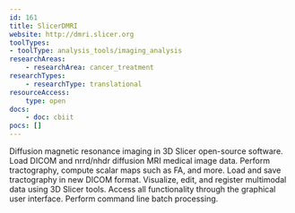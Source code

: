 ```yaml
---
id: 161
title: SlicerDMRI
website: http://dmri.slicer.org
toolTypes:
- toolType: analysis_tools/imaging_analysis
researchAreas:
    - researchArea: cancer_treatment
researchTypes:
    - researchType: translational
resourceAccess:
    type: open
docs:
    - doc: cbiit
pocs: []        
---
```

Diffusion magnetic resonance imaging in 3D Slicer open-source software. Load DICOM and nrrd/nhdr diffusion MRI medical image data. Perform tractography, compute scalar maps such as FA, and more. Load and save tractography in new DICOM format. Visualize, edit, and register multimodal data using 3D Slicer tools. Access all functionality through the graphical user interface. Perform command line batch processing.
